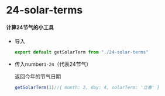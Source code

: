 # 24-solar-terms

#### 计算24节气的小工具

* 导入

  ```javascript
  export default getSolarTerm from "./24-solar-terms"
  ```

* 传入number`1-24`（代表24节气）

  返回今年的节气日期

  ```javascript
  getSolarTerm(1)//{ month: 2, day: 4, solarTerm: '立春' }
  ```




